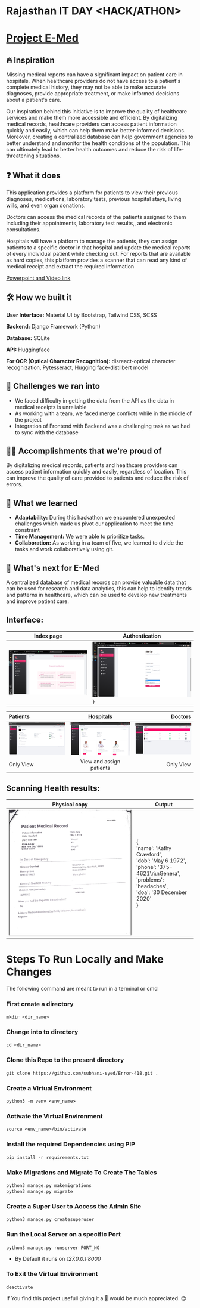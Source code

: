 # Rajasthan IT DAY <HACK/ATHON>
# [Project E-Med](https://drive.google.com/drive/folders/1IVCK1t26Dw9OqCntr4aKwKW9HgfyuSuZ?usp=sharing)

## 🔥 Inspiration

Missing medical reports can have a significant impact on patient care in hospitals. When healthcare providers do not have access to a patient's complete medical history, they may not be able to make accurate diagnoses, provide appropriate treatment, or make informed decisions about a patient's care.

Our inspiration behind this initiative is to improve the quality of healthcare services and make them more accessible and efficient. By digitalizing medical records, healthcare providers can access patient information quickly and easily, which can help them make better-informed decisions. Moreover, creating a centralized database can help government agencies to better understand and monitor the health conditions of the population. This can ultimately lead to better health outcomes and reduce the risk of life-threatening situations.

## ❓ What it does
This application provides a platform for patients to view their previous diagnoses, medications, laboratory tests, previous hospital stays, living wills, and even organ donations.

Doctors can access the medical records of the patients assigned to them including their appointments, laboratory test results,, and electronic consultations.

Hospitals will have a platform to manage the patients, they can assign patients to a specific doctor in that hospital and update the medical reports of every individual patient while checking out. For reports that are available as hard copies, this platform provides a scanner that can read any kind of medical receipt and extract the required information

[Powerpoint and Video link](https://drive.google.com/drive/folders/1IVCK1t26Dw9OqCntr4aKwKW9HgfyuSuZ?usp=sharing)

## 🛠 How we built it
**User Interface:** Material UI by Bootstrap, Tailwind CSS, SCSS

**Backend:** Django Framework (Python)

**Database:** SQLite

**API:** Huggingface

**For OCR (Optical Character Recognition):** disreact-optical character recognization, Pytesseract, Hugging face-distilbert model

## 🦾 Challenges we ran into
- We faced difficulty in getting the data from the API as the data in medical receipts is unreliable
- As working with a team, we faced merge conflicts while in the middle of the project
- Integration of Frontend with Backend was a challenging task as we had to sync with the database

## 🐱‍🏍 Accomplishments that we're proud of
By digitalizing medical records, patients and healthcare providers can access patient information quickly and easily, regardless of location. This can improve the quality of care provided to patients and reduce the risk of errors.


## 📑 What we learned
- **Adaptability:** During this hackathon we encountered unexpected challenges which made us pivot our application to meet the time constraint
- **Time Management:** We were able to prioritize tasks.
- **Collaboration:** As working in a team of five, we learned to divide the tasks and work collaboratively using git.

## 📢 What's next for E-Med
A centralized database of medical records can provide valuable data that can be used for research and data analytics, this can help to identify trends and patterns in healthcare, which can be used to develop new treatments and improve patient care.

## Interface:

| Index page     | Authentication |
| ----------- | ----------- |
|   ![home page](./static/img/faq.png)   | ![auth](./static/img/auth.png)}       |

| Patients      | Hospitals | Doctors     |
| :---        |    :----:   |          ---: |
| ![For Patients](./static/img/ssp.jpeg)      | ![For Hospitals](./static/img/ssh.jpeg)     | ![For Doctors](./static/img/ssd.jpeg)   |
| Only View   | View and assign patients      | Only View      |

## Scanning Health results:
| Physical copy     | Output |
| ----------- | ----------- |
|   ![Reciept](./static/img/srep.jpeg)   | {<br>'name': 'Kathy Crawford',<br> 'dob': 'May 6 1972',<br> 'phone': '375-4621\n\nGenera',<br> 'problems': 'headaches',<br> 'doa': '30 December 2020'<br>}       |


# Steps To Run Locally and Make Changes

The following command are meant to run in a terminal or cmd
### First create a directory
    mkdir <dir_name>
### Change into to directory
    cd <dir_name>
### Clone this Repo to the present directory
    git clone https://github.com/subhani-syed/Error-418.git .
### Create a Virtual Environment
    python3 -m venv <env_name>
### Activate the Virtual Environment
    source <env_name>/bin/activate
### Install the required Dependencies using PIP
    pip install -r requirements.txt
### Make Migrations and Migrate To Create The Tables
    python3 manage.py makemigrations
    python3 manage.py migrate
### Create a Super User to Access the Admin Site
    python3 manage.py createsuperuser
### Run the Local Server on a specific Port
    python3 manage.py runserver PORT_NO
- By Default it runs on *127.0.0.1:8000*
### To Exit the Virtual Environment
    deactivate
    
If You find this project usefull giving it a  :star2: would be much appreciated. :blush:
